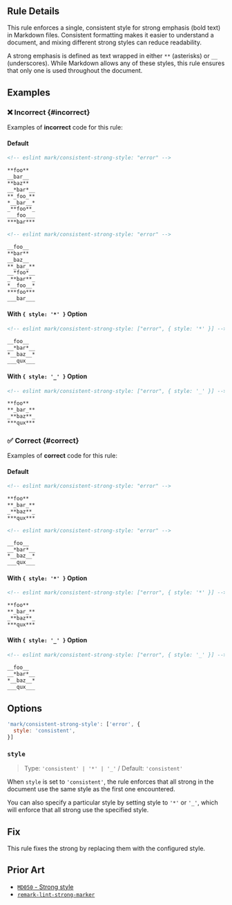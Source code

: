 <!-- markdownlint-disable-next-line no-inline-html first-line-h1 -->
<header v-html="$frontmatter.rule"></header>

## Rule Details

This rule enforces a single, consistent style for strong emphasis (bold text) in Markdown files. Consistent formatting makes it easier to understand a document, and mixing different strong styles can reduce readability.

A strong emphasis is defined as text wrapped in either `**` (asterisks) or `__` (underscores). While Markdown allows any of these styles, this rule ensures that only one is used throughout the document.

## Examples

### :x: Incorrect {#incorrect}

Examples of **incorrect** code for this rule:

#### Default

```md eslint-check
<!-- eslint mark/consistent-strong-style: "error" -->

**foo**
__bar__
**baz**
__*bar*__
**_foo_**
*__bar__*
_**foo**_
___foo___
***bar***
```

```md eslint-check
<!-- eslint mark/consistent-strong-style: "error" -->

__foo__
**bar**
__baz__
**_bar_**
__*foo*__
_**bar**_
*__foo__*
***foo***
___bar___
```

#### With `{ style: '*' }` Option

```md eslint-check
<!-- eslint mark/consistent-strong-style: ["error", { style: '*' }] -->

__foo__
__*bar*__
*__baz__*
___qux___
```

#### With `{ style: '_' }` Option

```md eslint-check
<!-- eslint mark/consistent-strong-style: ["error", { style: '_' }] -->

**foo**
**_bar_**
_**baz**_
***qux***
```

### :white_check_mark: Correct {#correct}

Examples of **correct** code for this rule:

#### Default

```md eslint-check
<!-- eslint mark/consistent-strong-style: "error" -->

**foo**
**_bar_**
_**baz**_
***qux***
```

```md eslint-check
<!-- eslint mark/consistent-strong-style: "error" -->

__foo__
__*bar*__
*__baz__*
___qux___
```

#### With `{ style: '*' }` Option

```md eslint-check
<!-- eslint mark/consistent-strong-style: ["error", { style: '*' }] -->

**foo**
**_bar_**
_**baz**_
***qux***
```

#### With `{ style: '_' }` Option

```md eslint-check
<!-- eslint mark/consistent-strong-style: ["error", { style: '_' }] -->

__foo__
__*bar*__
*__baz__*
___qux___
```

## Options

```js
'mark/consistent-strong-style': ['error', {
  style: 'consistent',
}]
```

### `style`

> Type: `'consistent' | '*' | '_'` / Default: `'consistent'`

When `style` is set to `'consistent'`, the rule enforces that all strong in the document use the same style as the first one encountered.

You can also specify a particular style by setting style to `'*'` or `'_'`, which will enforce that all strong use the specified style.

## Fix

This rule fixes the strong by replacing them with the configured style.

## Prior Art

- [`MD050` - Strong style](https://github.com/DavidAnson/markdownlint/blob/main/doc/md050.md#md050---strong-style)
- [`remark-lint-strong-marker`](https://github.com/remarkjs/remark-lint/tree/main/packages/remark-lint-strong-marker#remark-lint-strong-marker)
